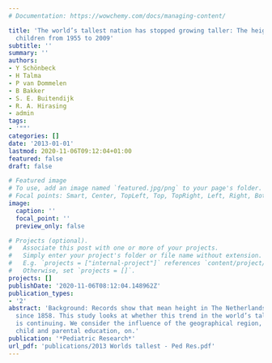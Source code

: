 ```yaml
---
# Documentation: https://wowchemy.com/docs/managing-content/

title: 'The world’s tallest nation has stopped growing taller: The height of Dutch
  children from 1955 to 2009'
subtitle: ''
summary: ''
authors:
- Y Schönbeck
- H Talma
- P van Dommelen
- B Bakker
- S. E. Buitendijk
- R. A. Hirasing
- admin
tags:
- '""'
categories: []
date: '2013-01-01'
lastmod: 2020-11-06T09:12:04+01:00
featured: false
draft: false

# Featured image
# To use, add an image named `featured.jpg/png` to your page's folder.
# Focal points: Smart, Center, TopLeft, Top, TopRight, Left, Right, BottomLeft, Bottom, BottomRight.
image:
  caption: ''
  focal_point: ''
  preview_only: false

# Projects (optional).
#   Associate this post with one or more of your projects.
#   Simply enter your project's folder or file name without extension.
#   E.g. `projects = ["internal-project"]` references `content/project/deep-learning/index.md`.
#   Otherwise, set `projects = []`.
projects: []
publishDate: '2020-11-06T08:12:04.148962Z'
publication_types:
- '2'
abstract: 'Background: Records show that mean height in The Netherlands has increased
  since 1858. This study looks at whether this trend in the world’s tallest nation
  is continuing. We consider the influence of the geographical region, and of the
  child and parental education, on.'
publication: '*Pediatric Research*'
url_pdf: 'publications/2013 Worlds tallest - Ped Res.pdf'
---
```

